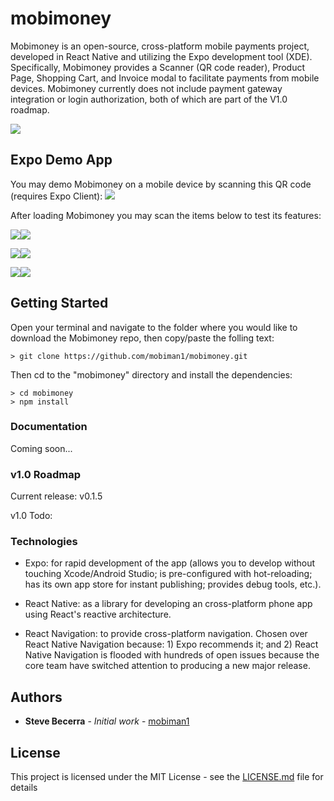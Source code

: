 # mobimoney

Mobimoney is an open-source, cross-platform mobile payments project, developed in React Native and utilizing the Expo
development tool (XDE). Specifically, Mobimoney provides a Scanner 
(QR code reader), Product Page, Shopping Cart, and Invoice modal to facilitate payments from mobile devices. Mobimoney
currently does not include payment gateway integration or login authorization, both of which are part of the V1.0 roadmap. 

<img src="https://mobimoney.com/images/screensMobimoney.jpg" />

## Expo Demo App
You may demo Mobimoney on a mobile device by scanning this QR code (requires Expo Client): 
<img src="https://mobimoney.com/images/shopping-cart.png" />

After loading Mobimoney you may scan the items below to test its features:

<img src="https://mobimoney.com/images/bear.jpg" /><img src="https://mobimoney.com/product-manager/productBear.png" />

<img src="https://mobimoney.com/images/flipFlops.jpg" /><img src="https://mobimoney.com/product-manager/productFlipFlops.png" />

<img src="https://mobimoney.com/images/book.jpg" /><img src="https://mobimoney.com/product-manager/productBook.png" />

## Getting Started

Open your terminal and navigate to the folder where you would like to download the Mobimoney repo, then copy/paste the
folling text:
```
> git clone https://github.com/mobiman1/mobimoney.git
```

Then cd to the "mobimoney" directory and install the dependencies:
```
> cd mobimoney
> npm install
```

### Documentation
Coming soon...

### v1.0 Roadmap
Current release: v0.1.5

v1.0 Todo:


### Technologies
<ul>
  <li>
Expo: for rapid development of the app (allows you to develop without touching Xcode/Android Studio; is pre-configured with hot-reloading; has its own app store for instant publishing; provides debug tools, etc.).
  </li>
  <li>

React Native: as a library for developing an cross-platform phone app using React's reactive architecture.
</li>
<li>
React Navigation: to provide cross-platform navigation. Chosen over React Native Navigation because: 1) Expo recommends it; and 2) React Native Navigation is flooded with hundreds of open issues because the core team have switched attention to producing a new major release.
  </li>
  </ul>

<!-- ## Contributing

Please read [CONTRIBUTING.md](https://gist.github.com/PurpleBooth/b24679402957c63ec426) for details on our code of conduct, and the process for submitting pull requests to us. -->

<!-- ## Versioning

We use [SemVer](http://semver.org/) for versioning. For the versions available, see the [tags on this repository](https://github.com/your/project/tags). -->

## Authors

* **Steve Becerra** - *Initial work* - [mobiman1](https://github.com/mobiman1)

<!-- See also the list of [contributors](https://github.com/mobiman1/mobimoney/contributors) who participated in this project. -->

## License

This project is licensed under the MIT License - see the [LICENSE.md](LICENSE.md) file for details
